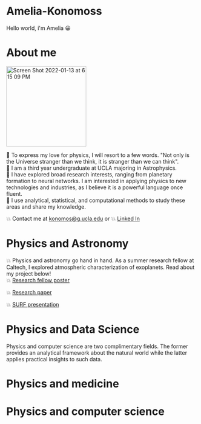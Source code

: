 # Amelia-Konomoss
Hello world, i'm Amelia
:grinning:
# About me

<img width="211" alt="Screen Shot 2022-01-13 at 6 15 09 PM" src="https://user-images.githubusercontent.com/66533374/149439941-509c92f2-68cd-4044-9673-98a78a8cb66d.png">


:dizzy: To express my love for physics, I will resort to a few words. "Not only is the Universe stranger than we think, it is stranger than we can think". <br />
:dizzy: I am a third year undergraduate at UCLA majoring in Astrophysics. <br />
:dizzy:  I have explored broad research interests, ranging from planetary formation to neural networks. I am interested in applying physics to new technologies and industries, as I believe it is a powerful language once fluent. <br />
:dizzy:  I use analytical, statistical, and computational methods to study these areas and share my knowledge.  <br />

:boom: Contact me at konomos@g.ucla.edu or 
:boom: [Linked In](https://www.linkedin.com/in/amelia-konomos/)

# Physics and Astronomy

:boom: Physics and astronomy go hand in hand. As a summer research fellow at Caltech, I explored atmospheric characterization of exoplanets. Read about my project below! <br />
:boom: [Research fellow poster](https://github.com/akonomos/Amelia-Konomoss/files/7856561/RESEARCH_POSTER.pdf) <br />

:boom: [Research paper](https://github.com/akonomos/Amelia-Konomoss/files/7856583/final_report_SURF.pdf)

:boom: [SURF presentation](https://www.youtube.com/watch?v=WAnW8u--diQ)

# Physics and Data Science
Physics and computer science are two complimentary fields. The former provides an analytical framework about the natural world while the latter applies practical insights to such data. 

# Physics and medicine

# Physics and computer science

